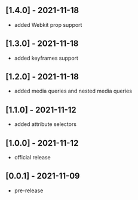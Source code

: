 ## [1.4.0] - 2021-11-18
- added Webkit prop support

## [1.3.0] - 2021-11-18
- added keyframes support

## [1.2.0] - 2021-11-18
- added media queries and nested media queries

## [1.1.0] - 2021-11-12
- added attribute selectors

## [1.0.0] - 2021-11-12
- official release

## [0.0.1] - 2021-11-09
- pre-release